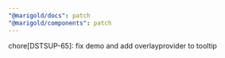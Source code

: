 ```yaml
---
"@marigold/docs": patch
"@marigold/components": patch
---
```


chore[DSTSUP-65]: fix demo and add overlayprovider to tooltip
